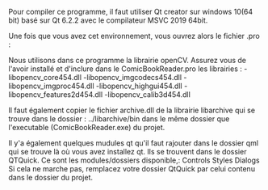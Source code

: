Pour compiler ce programme, il faut utiliser Qt creator sur windows 10(64 bit) basé sur
Qt 6.2.2 avec le compilateur MSVC 2019 64bit.

Une fois que vous avez cet environnement, vous ouvrez alors le fichier .pro :

Nous utilisons dans ce programme la librairie openCV. Assurez vous de l'avoir installé 
et d'inclure dans le ComicBookReader.pro les librairies :
    -libopencv_core454.dll
    -libopencv_imgcodecs454.dll
    -libopencv_imgproc454.dll
    -libopencv_highgui454.dll
    -libopencv_features2d454.dll
    -libopencv_calib3d454.dll

Il faut également copier le fichier archive.dll de la librairie libarchive qui se 
trouve dans le dossier : ../libarchive/bin dans le même dossier que 
l'executable (ComicBookReader.exe) du projet.

Il y'a également quelques mudules qt qu'il faut rajouter dans le dossier qml qui 
se trouve là où vous avez installez qt. Ils se trouvent dans le dossier QTQuick.
Ce sont les modules/dossiers disponible,:
    Controls
    Styles
    Dialogs
Si cela ne marche pas, remplacez votre dossier QtQuick par celui contenu dans le dossier du projet.
